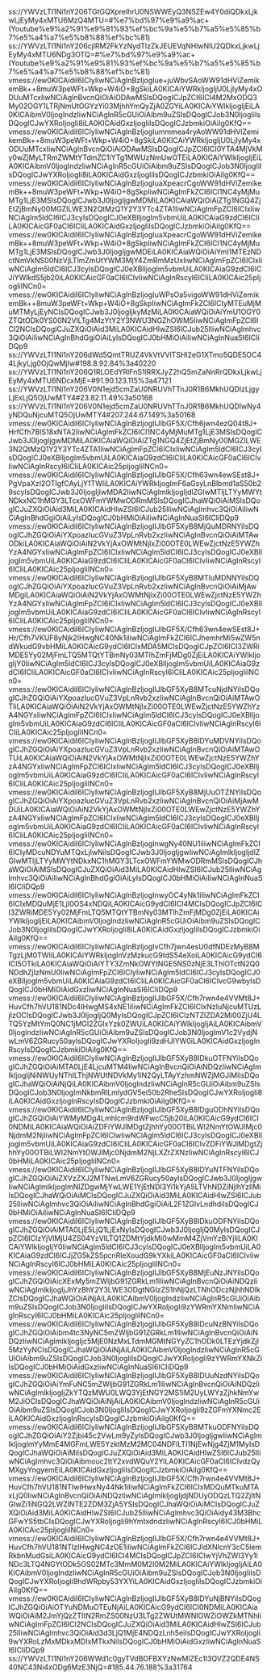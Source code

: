 ss://YWVzLTI1Ni1nY206TGtGQXprelhrU0NSWWEyQ3NSZEw4Y0diQDkxLjkwLjEyMy4xMTU6MzQ4MTU=#%e7%bd%97%e9%a9%ac+(Youtube%e9%a2%91%e9%81%93%ef%bc%9a%e5%b7%a5%e5%85%b7%e5%a4%a7%e5%b8%88%ef%bc%81)
ss://YWVzLTI1Ni1nY206cjlRM2FkYzNydTlzZkJEUEVqNHlwNlU2QDkxLjkwLjEyMy4xMTU6NDg3OTQ=#%e7%bd%97%e9%a9%ac+(Youtube%e9%a2%91%e9%81%93%ef%bc%9a%e5%b7%a5%e5%85%b7%e5%a4%a7%e5%b8%88%ef%bc%81)
vmess://ew0KICAidiI6ICIyIiwNCiAgInBzIjogIue+juWbvSAoWW91dHViZemikemBk++8muW3peWFt+Wkp+W4iO+8gSkiLA0KICAiYWRkIjogIjU0LjIyMy4xODUuMTcxIiwNCiAgInBvcnQiOiAiODAwMSIsDQogICJpZCI6ICI4M2MxODQ3My02OGY1LTRjNmUtOGYzYi03MjhhYmQyZjA0ZGYiLA0KICAiYWlkIjogIjEiLA0KICAibmV0IjogIndzIiwNCiAgInR5cGUiOiAibm9uZSIsDQogICJob3N0IjogIiIsDQogICJwYXRoIjogIi8iLA0KICAidGxzIjogIiIsDQogICJzbmkiOiAiIg0KfQ==
vmess://ew0KICAidiI6ICIyIiwNCiAgInBzIjogIummmea4ryAoWW91dHViZemikemBk++8muW3peWFt+Wkp+W4iO+8gSkiLA0KICAiYWRkIjogIjU0LjIyMy4xODUuMTcxIiwNCiAgInBvcnQiOiAiODAwMSIsDQogICJpZCI6ICI0YTA4MjVkMy0wZjMyLTRmZWMtYTdmZC1iYTg1MWUzNmUwOTEiLA0KICAiYWlkIjogIjEiLA0KICAibmV0IjogIndzIiwNCiAgInR5cGUiOiAibm9uZSIsDQogICJob3N0IjogIiIsDQogICJwYXRoIjogIi8iLA0KICAidGxzIjogIiIsDQogICJzbmkiOiAiIg0KfQ==
vmess://ew0KICAidiI6ICIyIiwNCiAgInBzIjogIuaXpeacrCgoWW91dHViZemikemBk++8muW3peWFt+Wkp+W4iO+8gSkpIiwNCiAgImFkZCI6ICI1NC4yMjMuMTg1LjE3MSIsDQogICJwb3J0IjogIjgwMDMiLA0KICAiaWQiOiAiZTg1NGQ4ZjEtZjBmNy00MGZlLWE3N2QtMzQ1Y2Y3YTc4ZTA1IiwNCiAgImFpZCI6ICIxIiwNCiAgIm5ldCI6ICJ3cyIsDQogICJ0eXBlIjogIm5vbmUiLA0KICAiaG9zdCI6ICIiLA0KICAicGF0aCI6ICIiLA0KICAidGxzIjogIiIsDQogICJzbmkiOiAiIg0KfQ==
vmess://ew0KICAidiI6ICIyIiwNCiAgInBzIjogIuaXpeacrCgoWW91dHViZemikemBk++8muW3peWFt+Wkp+W4iO+8gSkpIiwNCiAgImFkZCI6ICI1NC4yMjMuMTg1LjE3MSIsDQogICJwb3J0IjogIjgwMDEiLA0KICAiaWQiOiAiYmI1MTEzNDctNmVkNS00NzVjLTlmZmUtYWM3MjY4ZmRmMzUxIiwNCiAgImFpZCI6ICIxIiwNCiAgIm5ldCI6ICJ3cyIsDQogICJ0eXBlIjogIm5vbmUiLA0KICAiaG9zdCI6ICJiYWlkdS5jb20iLA0KICAicGF0aCI6ICIvIiwNCiAgInRscyI6ICIiLA0KICAic25pIjogIiINCn0=
vmess://ew0KICAidiI6ICIyIiwNCiAgInBzIjogIuWPsOa5vigoWW91dHViZemikemBk++8muW3peWFt+Wkp+W4iO+8gSkpIiwNCiAgImFkZCI6ICIyMTEuMjMuMTMyLjEyNCIsDQogICJwb3J0IjogIjkyMzMiLA0KICAiaWQiOiAiYmU1OGY0ZTQtODk0YS00N2VlLTg4MzYtY2Y3NWU3NGZhOWM5IiwNCiAgImFpZCI6ICI2NCIsDQogICJuZXQiOiAid3MiLA0KICAidHlwZSI6ICJub25lIiwNCiAgImhvc3QiOiAiIiwNCiAgInBhdGgiOiAiLyIsDQogICJ0bHMiOiAiIiwNCiAgInNuaSI6ICIiDQp9
ss://YWVzLTI1Ni1nY206dWd5QmtTRUZ4VkVtVVlTSHl2eG1XTmo5QDE5OC44LjkyLjg0OjQwMjIw#198.8.92.84%3a40220
ss://YWVzLTI1Ni1nY206Q1RLOEdYRlFnS1lRRXJyZ2hQSmZaNnRrQDkxLjkwLjEyMy4xMTU6NDcxMjE=#91.90.123.115%3a47121
ss://YWVzLTI1Ni1nY206V0N1ejd5cmZaU0NRUVhTTnJ0R1B6MkhUQDIzLjgyLjExLjQ5OjUwMTY4#23.82.11.49%3a50168
ss://YWVzLTI1Ni1nY206V0N1ejd5cmZaU0NRUVhTTnJ0R1B6MkhUQDIwNy4yNDQuNjcuMTQ5OjUwMTY4#207.244.67.149%3a50168
vmess://ew0KICAidiI6ICIyIiwNCiAgInBzIjogIlJlbGF5X/Cfh6jwn4ezQ04t8J+HrfCfh7BIS18xNTA2IiwNCiAgImFkZCI6ICI1NC4yMjMuMTg1LjE3MSIsDQogICJwb3J0IjogIjgwMDMiLA0KICAiaWQiOiAiZTg1NGQ4ZjEtZjBmNy00MGZlLWE3N2QtMzQ1Y2Y3YTc4ZTA1IiwNCiAgImFpZCI6ICIxIiwNCiAgIm5ldCI6ICJ3cyIsDQogICJ0eXBlIjogIm5vbmUiLA0KICAiaG9zdCI6ICIiLA0KICAicGF0aCI6ICIvIiwNCiAgInRscyI6ICIiLA0KICAic25pIjogIiINCn0=
vmess://ew0KICAidiI6ICIyIiwNCiAgInBzIjogIlJlbGF5X/Cfh63wn4ewSEst8J+PgVpaXzI2OTIgfCAyLjY1TWIiLA0KICAiYWRkIjogImF6aGsyLnBlbmd1aS50b29scyIsDQogICJwb3J0IjogIjIwMDA2IiwNCiAgImlkIjogIjdlZGIwMTljLTYyMWYtNDkxNC1hMGY3LTcxOWFmYWMwODRmMSIsDQogICJhaWQiOiAiMSIsDQogICJuZXQiOiAid3MiLA0KICAidHlwZSI6ICJub25lIiwNCiAgImhvc3QiOiAiIiwNCiAgInBhdGgiOiAiLyIsDQogICJ0bHMiOiAiIiwNCiAgInNuaSI6ICIiDQp9
vmess://ew0KICAidiI6ICIyIiwNCiAgInBzIjogIlJlbGF5XyB8MjQuMDRNYiIsDQogICJhZGQiOiAiYXpoazIucGVuZ3VpLnRvb2xzIiwNCiAgInBvcnQiOiAiMTAwODkiLA0KICAiaWQiOiAiN2VkYjAxOWMtNjIxZi00OTE0LWEwZjctNzE5YWZhYzA4NGYxIiwNCiAgImFpZCI6ICIxIiwNCiAgIm5ldCI6ICJ3cyIsDQogICJ0eXBlIjogIm5vbmUiLA0KICAiaG9zdCI6ICIiLA0KICAicGF0aCI6ICIvIiwNCiAgInRscyI6ICIiLA0KICAic25pIjogIiINCn0=
vmess://ew0KICAidiI6ICIyIiwNCiAgInBzIjogIlJlbGF5XyB8MTIuMDNNYiIsDQogICJhZGQiOiAiYXpoazIucGVuZ3VpLnRvb2xzIiwNCiAgInBvcnQiOiAiMjAwMDgiLA0KICAiaWQiOiAiN2VkYjAxOWMtNjIxZi00OTE0LWEwZjctNzE5YWZhYzA4NGYxIiwNCiAgImFpZCI6ICIxIiwNCiAgIm5ldCI6ICJ3cyIsDQogICJ0eXBlIjogIm5vbmUiLA0KICAiaG9zdCI6ICIiLA0KICAicGF0aCI6ICIvIiwNCiAgInRscyI6ICIiLA0KICAic25pIjogIiINCn0=
vmess://ew0KICAidiI6ICIyIiwNCiAgInBzIjogIlJlbGF5X/Cfh63wn4ewSEst8J+Hr/Cfh7VKUF8yNjk2IHwgNC40Nk1iIiwNCiAgImFkZCI6ICJhemhrMi5wZW5ndWkudG9vbHMiLA0KICAicG9ydCI6ICIxMDA5MCIsDQogICJpZCI6ICI3ZWRiMDE5Yy02MjFmLTQ5MTQtYTBmNy03MTlhZmFjMDg0ZjEiLA0KICAiYWlkIjogIjY0IiwNCiAgIm5ldCI6ICJ3cyIsDQogICJ0eXBlIjogIm5vbmUiLA0KICAiaG9zdCI6ICIiLA0KICAicGF0aCI6ICIvIiwNCiAgInRscyI6ICIiLA0KICAic25pIjogIiINCn0=
vmess://ew0KICAidiI6ICIyIiwNCiAgInBzIjogIlJlbGF5XyB8MTcuNjdNYiIsDQogICJhZGQiOiAiYXpoazIucGVuZ3VpLnRvb2xzIiwNCiAgInBvcnQiOiAiMTAwOTIiLA0KICAiaWQiOiAiN2VkYjAxOWMtNjIxZi00OTE0LWEwZjctNzE5YWZhYzA4NGYxIiwNCiAgImFpZCI6ICIxIiwNCiAgIm5ldCI6ICJ3cyIsDQogICJ0eXBlIjogIm5vbmUiLA0KICAiaG9zdCI6ICIiLA0KICAicGF0aCI6ICIvIiwNCiAgInRscyI6ICIiLA0KICAic25pIjogIiINCn0=
vmess://ew0KICAidiI6ICIyIiwNCiAgInBzIjogIlJlbGF5XyB8IDYuMDVNYiIsDQogICJhZGQiOiAiYXpoazIucGVuZ3VpLnRvb2xzIiwNCiAgInBvcnQiOiAiMTAwOTUiLA0KICAiaWQiOiAiN2VkYjAxOWMtNjIxZi00OTE0LWEwZjctNzE5YWZhYzA4NGYxIiwNCiAgImFpZCI6ICIxIiwNCiAgIm5ldCI6ICJ3cyIsDQogICJ0eXBlIjogIm5vbmUiLA0KICAiaG9zdCI6ICIiLA0KICAicGF0aCI6ICIvIiwNCiAgInRscyI6ICIiLA0KICAic25pIjogIiINCn0=
vmess://ew0KICAidiI6ICIyIiwNCiAgInBzIjogIlJlbGF5XyB8MjUuOTZNYiIsDQogICJhZGQiOiAiYXpoazIucGVuZ3VpLnRvb2xzIiwNCiAgInBvcnQiOiAiMjAwMDUiLA0KICAiaWQiOiAiN2VkYjAxOWMtNjIxZi00OTE0LWEwZjctNzE5YWZhYzA4NGYxIiwNCiAgImFpZCI6ICIxIiwNCiAgIm5ldCI6ICJ3cyIsDQogICJ0eXBlIjogIm5vbmUiLA0KICAiaG9zdCI6ICIiLA0KICAicGF0aCI6ICIvIiwNCiAgInRscyI6ICIiLA0KICAic25pIjogIiINCn0=
vmess://ew0KICAidiI6ICIyIiwNCiAgInBzIjogInwgNy40NU1iIiwNCiAgImFkZCI6ICIyMDcuNDYuMTQxLjIwNiIsDQogICJwb3J0IjogIjgwIiwNCiAgImlkIjogIjdlZGIwMTljLTYyMWYtNDkxNC1hMGY3LTcxOWFmYWMwODRmMSIsDQogICJhaWQiOiAiMSIsDQogICJuZXQiOiAid3MiLA0KICAidHlwZSI6ICJub25lIiwNCiAgImhvc3QiOiAiIiwNCiAgInBhdGgiOiAiLyIsDQogICJ0bHMiOiAiIiwNCiAgInNuaSI6ICIiDQp9
vmess://ew0KICAidiI6ICIyIiwNCiAgInBzIjogInwyOC4yNk1iIiwNCiAgImFkZCI6ICIxMDQuMjE1LjI0OS4xNDQiLA0KICAicG9ydCI6ICI4MCIsDQogICJpZCI6ICI3ZWRiMDE5Yy02MjFmLTQ5MTQtYTBmNy03MTlhZmFjMDg0ZjEiLA0KICAiYWlkIjogIjEiLA0KICAibmV0IjogIndzIiwNCiAgInR5cGUiOiAibm9uZSIsDQogICJob3N0IjogIiIsDQogICJwYXRoIjogIi8iLA0KICAidGxzIjogIiIsDQogICJzbmkiOiAiIg0KfQ==
vmess://ew0KICAidiI6ICIyIiwNCiAgInBzIjogIvCfh7jwn4esU0dfNDEzMyB8MTgzLjM0TWIiLA0KICAiYWRkIjogInVzMzkucG9tdS54eXoiLA0KICAicG9ydCI6ICI5OTkiLA0KICAiaWQiOiAiYTY3ZmNkOWYtNGE5NS0zNjE3LThlOTctN2Q0NDdhZjIzNmU0IiwNCiAgImFpZCI6ICIyIiwNCiAgIm5ldCI6ICJ3cyIsDQogICJ0eXBlIjogIm5vbmUiLA0KICAiaG9zdCI6ICIiLA0KICAicGF0aCI6ICIvcG9wbyIsDQogICJ0bHMiOiAidGxzIiwNCiAgInNuaSI6ICIiDQp9
vmess://ew0KICAidiI6ICIyIiwNCiAgInBzIjogIlJlbGF5X/Cfh7rwn4e4VVMt8J+HuvCfh7hVU181NDc4IHwgMS4xNE1iIiwNCiAgImFkZCI6ICIxNzIuNjcuMTUzLjIzOCIsDQogICJwb3J0IjogIjQ0MyIsDQogICJpZCI6ICIzNTZlZDA2Mi00ZjU4LTQ5YzMtYmQ0NC1jMGI2ZGIxYzk0ZWUiLA0KICAiYWlkIjogIjAiLA0KICAibmV0IjogIndzIiwNCiAgInR5cGUiOiAibm9uZSIsDQogICJob3N0IjogImV1c2VydjNwLmV6ZGRucy50ayIsDQogICJwYXRoIjogIi9zdHJlYW0iLA0KICAidGxzIjogInRscyIsDQogICJzbmkiOiAiIg0KfQ==
vmess://ew0KICAidiI6ICIyIiwNCiAgInBzIjogIlJlbGF5XyB8IDkuOTFNYiIsDQogICJhZGQiOiAiMTA0LjE4LjcuMTM4IiwNCiAgInBvcnQiOiAiNDQzIiwNCiAgImlkIjogIjNiNWUyNThlLThjNWUtNDVkMy1iN2QyLTAyYzhmNWZjMGJiMiIsDQogICJhaWQiOiAiNjQiLA0KICAibmV0IjogIndzIiwNCiAgInR5cGUiOiAibm9uZSIsDQogICJob3N0IjogImNkbmRlLmlydGV5ei50b2RheSIsDQogICJwYXRoIjogIi8iLA0KICAidGxzIjogInRscyIsDQogICJzbmkiOiAiIg0KfQ==
vmess://ew0KICAidiI6ICIyIiwNCiAgInBzIjogIlJlbGF5XyB8IDguODhNYiIsDQogICJhZGQiOiAiYWMyMDg4Lmhlcm9rdWFwcC5jb20iLA0KICAicG9ydCI6ICI0NDMiLA0KICAiaWQiOiAiZDFiYWJlMDgtZjhhYy00OTBiLWI2NmYtOWJlMjc0NjdmM2NjIiwNCiAgImFpZCI6ICIwIiwNCiAgIm5ldCI6ICJ3cyIsDQogICJ0eXBlIjogIm5vbmUiLA0KICAiaG9zdCI6ICIiLA0KICAicGF0aCI6ICIvZDFiYWJlMDgtZjhhYy00OTBiLWI2NmYtOWJlMjc0NjdmM2NjLXZtZXNzIiwNCiAgInRscyI6ICJ0bHMiLA0KICAic25pIjogIiINCn0=
vmess://ew0KICAidiI6ICIyIiwNCiAgInBzIjogIlJlbGF5XyB8IDYuNTFNYiIsDQogICJhZGQiOiAiZXVzZXJ2MTNwLmV6ZGRucy50ayIsDQogICJwb3J0IjogIjgwIiwNCiAgImlkIjogImNlZDgwMjYwLWE1YjEtNDI3Yi1kYjA5LTVhNDZiNjlhYzllMiIsDQogICJhaWQiOiAiMCIsDQogICJuZXQiOiAid3MiLA0KICAidHlwZSI6ICJub25lIiwNCiAgImhvc3QiOiAiIiwNCiAgInBhdGgiOiAiL2F1ZGlvLndhdiIsDQogICJ0bHMiOiAiIiwNCiAgInNuaSI6ICIiDQp9
vmess://ew0KICAidiI6ICIyIiwNCiAgInBzIjogIlJlbGF5XyB8IDkuODFNYiIsDQogICJhZGQiOiAiMTA0LjE5LjQ1LjExNyIsDQogICJwb3J0IjogIjQ0MyIsDQogICJpZCI6ICIzYjVlMjU4ZS04YzVlLTQ1ZDMtYjdkMi0wMmM4ZjVmYzBiYjIiLA0KICAiYWlkIjogIjY0IiwNCiAgIm5ldCI6ICJ3cyIsDQogICJ0eXBlIjogIm5vbmUiLA0KICAiaG9zdCI6ICJjZG5kZS5pcnRleXoudG9kYXkiLA0KICAicGF0aCI6ICIvIiwNCiAgInRscyI6ICJ0bHMiLA0KICAic25pIjogIiINCn0=
vmess://ew0KICAidiI6ICIyIiwNCiAgInBzIjogIlJlbGF5XyB8MjEuNzJNYiIsDQogICJhZGQiOiAicXExMy5mZWljbG91ZGRkLm1lIiwNCiAgInBvcnQiOiAiNDQzIiwNCiAgImlkIjogIjJhYzBhY2Y3LWE3ODgtNGIzZS1hNjQzLTNhODczNjhhNDlkZCIsDQogICJhaWQiOiAiNjAiLA0KICAibmV0IjogIndzIiwNCiAgInR5cGUiOiAibm9uZSIsDQogICJob3N0IjogIiIsDQogICJwYXRoIjogIi9zYWRmYXNmIiwNCiAgInRscyI6ICJ0bHMiLA0KICAic25pIjogIiINCn0=
vmess://ew0KICAidiI6ICIyIiwNCiAgInBzIjogIlJlbGF5XyB8IDcuNzBNYiIsDQogICJhZGQiOiAibm4tc3NyNC5mZWljbG91ZGRkLm1lIiwNCiAgInBvcnQiOiAiNDQzIiwNCiAgImlkIjogIjc5MjE0NzMxLTdmMGMtNGYyZC1hODk0LTEzYjdkZjI5MzYyNCIsDQogICJhaWQiOiAiNjAiLA0KICAibmV0IjogIndzIiwNCiAgInR5cGUiOiAibm9uZSIsDQogICJob3N0IjogIiIsDQogICJwYXRoIjogIi9zYWRmYXNkZiIsDQogICJ0bHMiOiAidGxzIiwNCiAgInNuaSI6ICIiDQp9
vmess://ew0KICAidiI6ICIyIiwNCiAgInBzIjogIlJlbGF5XyB8IDUuNzdNYiIsDQogICJhZGQiOiAiYmFuNC5mZWljbG91ZGRkLm1lIiwNCiAgInBvcnQiOiAiNDQzIiwNCiAgImlkIjogIjZkYTQzMWU0LWQ3YjEtNGY2MS1iM2UyLWYzZjhkNmYwM2JiOCIsDQogICJhaWQiOiAiNjAiLA0KICAibmV0IjogIndzIiwNCiAgInR5cGUiOiAibm9uZSIsDQogICJob3N0IjogIiIsDQogICJwYXRoIjogIi9zZGFmYXNmc2EiLA0KICAidGxzIjogInRscyIsDQogICJzbmkiOiAiIg0KfQ==
vmess://ew0KICAidiI6ICIyIiwNCiAgInBzIjogIlJlbGF5XyB8MTkuODFNYiIsDQogICJhZGQiOiAiY2Zjbi45c2VwLm9yZyIsDQogICJwb3J0IjogIjgwIiwNCiAgImlkIjogImYyMmE4MGFmLWE5YzktMzM2MC04NDFlLTI1NjEwNjg4ZjM1MyIsDQogICJhaWQiOiAiMiIsDQogICJuZXQiOiAid3MiLA0KICAidHlwZSI6ICJub25lIiwNCiAgImhvc3QiOiAibmouc2ItY2xvdWQuY2YiLA0KICAicGF0aCI6ICIvdzQyMXgyYngyemEiLA0KICAidGxzIjogIiIsDQogICJzbmkiOiAiIg0KfQ==
vmess://ew0KICAidiI6ICIyIiwNCiAgInBzIjogIlJlbGF5X/Cfh7rwn4e4VVMt8J+HuvCfh7hVU181NTIwIHwxNy44Nk1iIiwNCiAgImFkZCI6ICIxMDQuMTkuMTAxLjQ0IiwNCiAgInBvcnQiOiAiNDQzIiwNCiAgImlkIjogIjdjNDUyODQzLTQ2ZjItNGIwZi1iNGQ2LWZlNTE2ZDM3ZjA5YSIsDQogICJhaWQiOiAiMCIsDQogICJuZXQiOiAid3MiLA0KICAidHlwZSI6ICJub25lIiwNCiAgImhvc3QiOiAidy43M3BhcGFwYS5tbCIsDQogICJwYXRoIjogIi9hYmtxdndzIiwNCiAgInRscyI6ICJ0bHMiLA0KICAic25pIjogIiINCn0=
vmess://ew0KICAidiI6ICIyIiwNCiAgInBzIjogIlJlbGF5X/Cfh7rwn4e4VVMt8J+HuvCfh7hVU181NTIzIHwgNC4zOE1iIiwNCiAgImFkZCI6ICJldXNlcnY3cC5lemRkbnMudGsiLA0KICAicG9ydCI6ICI4MCIsDQogICJpZCI6ICIwYjVhZWI3Yy1lNDc3LTQ4NGYtODk5OS02MTc3MmM0M2I0M2MiLA0KICAiYWlkIjogIjAiLA0KICAibmV0IjogIndzIiwNCiAgInR5cGUiOiAibm9uZSIsDQogICJob3N0IjogIiIsDQogICJwYXRoIjogIi9hdWRpby53YXYiLA0KICAidGxzIjogIiIsDQogICJzbmkiOiAiIg0KfQ==
vmess://ew0KICAidiI6ICIyIiwNCiAgInBzIjogIlJlbGF5XyB8IDYuNjBNYiIsDQogICJhZGQiOiAiOTYuNDMuOTEuNjAiLA0KICAicG9ydCI6ICI0NDMiLA0KICAiaWQiOiAiM2JmYjQzZTItN2RmZS00NzU3LTg2ZWUtMWNlOWZiOWZkMTNhIiwNCiAgImFpZCI6ICI2NCIsDQogICJuZXQiOiAid3MiLA0KICAidHlwZSI6ICJub25lIiwNCiAgImhvc3QiOiAid3d3LjQ1MjE4NDQzLnh5eiIsDQogICJwYXRoIjogIi9wYXRoLzMxMDkxMDIxMTkxNiIsDQogICJ0bHMiOiAidGxzIiwNCiAgInNuaSI6ICIiDQp9
ss://YWVzLTI1Ni1nY206WWd1c0gyTVdBOFBXYzNwMlZEc1I3QVZ2QDE4NS40NC43Ni4xODg6MzE3NjQ=#185.44.76.188%3a31764
